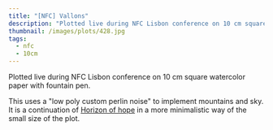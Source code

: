 ```yaml
---
title: "[NFC] Vallons"
description: "Plotted live during NFC Lisbon conference on 10 cm square watercolor paper with fountain pen."
thumbnail: /images/plots/428.jpg
tags:
  - nfc
  - 10cm
---
```


Plotted live during NFC Lisbon conference on 10 cm square watercolor paper with fountain pen.

This uses a "low poly custom perlin noise" to implement mountains and sky. It is a continuation of [Horizon of hope](/plots/424) in a more minimalistic way of the small size of the plot.
